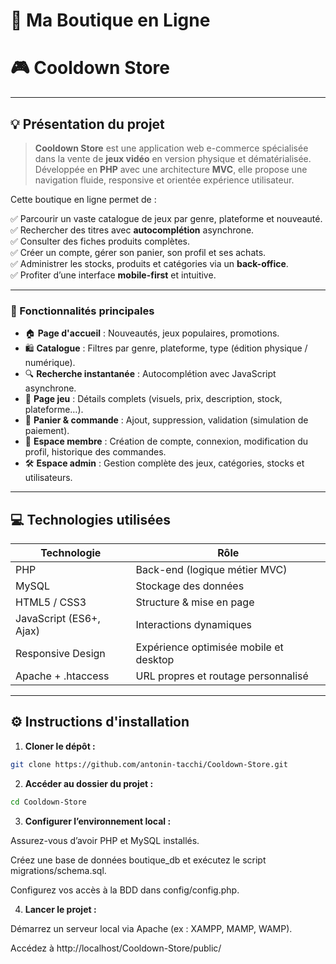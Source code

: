 # 🛒 Ma Boutique en Ligne

# 🎮 Cooldown Store

---

## 💡 Présentation du projet

> **Cooldown Store** est une application web e-commerce spécialisée dans la vente de **jeux vidéo** en version physique et dématérialisée.  
> Développée en **PHP** avec une architecture **MVC**, elle propose une navigation fluide, responsive et orientée expérience utilisateur.

Cette boutique en ligne permet de :

✅ Parcourir un vaste catalogue de jeux par genre, plateforme et nouveauté.  
✅ Rechercher des titres avec **autocomplétion** asynchrone.  
✅ Consulter des fiches produits complètes.  
✅ Créer un compte, gérer son panier, son profil et ses achats.  
✅ Administrer les stocks, produits et catégories via un **back-office**.  
✅ Profiter d’une interface **mobile-first** et intuitive.

---

### 🎯 Fonctionnalités principales

- 🏠 **Page d'accueil** : Nouveautés, jeux populaires, promotions.
- 🛍️ **Catalogue** : Filtres par genre, plateforme, type (édition physique / numérique).
- 🔍 **Recherche instantanée** : Autocomplétion avec JavaScript asynchrone.
- 📄 **Page jeu** : Détails complets (visuels, prix, description, stock, plateforme…).
- 🧺 **Panier & commande** : Ajout, suppression, validation (simulation de paiement).
- 👤 **Espace membre** : Création de compte, connexion, modification du profil, historique des commandes.
- 🛠️ **Espace admin** : Gestion complète des jeux, catégories, stocks et utilisateurs.

---

## 💻 Technologies utilisées

| Technologie             | Rôle                                          |
|-------------------------|-----------------------------------------------|
| PHP                     | Back-end (logique métier MVC)                 |
| MySQL                   | Stockage des données                          |
| HTML5 / CSS3            | Structure & mise en page                      |
| JavaScript (ES6+, Ajax) | Interactions dynamiques                       |
| Responsive Design       | Expérience optimisée mobile et desktop        |
| Apache + .htaccess      | URL propres et routage personnalisé           |

---

## ⚙️ Instructions d'installation

1. **Cloner le dépôt :**

```bash
git clone https://github.com/antonin-tacchi/Cooldown-Store.git
```

2. **Accéder au dossier du projet :**

```bash
cd Cooldown-Store
```

3. **Configurer l’environnement local :**

Assurez-vous d’avoir PHP et MySQL installés.

Créez une base de données boutique_db et exécutez le script migrations/schema.sql.

Configurez vos accès à la BDD dans config/config.php.

4. **Lancer le projet :**

Démarrez un serveur local via Apache (ex : XAMPP, MAMP, WAMP).

Accédez à http://localhost/Cooldown-Store/public/